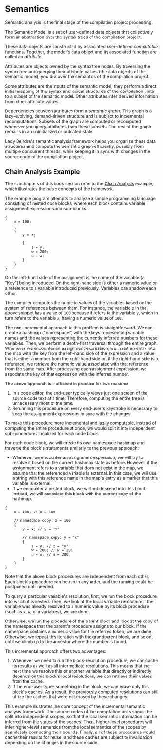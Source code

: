 <!------------------------------------------------------------------------------
  This file is a part of the "Lady Deirdre" work,
  a compiler front-end foundation technology.

  This work is proprietary software with source-available code.

  To copy, use, distribute, and contribute to this work, you must agree to
  the terms of the General License Agreement:

  https://github.com/Eliah-Lakhin/lady-deirdre/blob/master/EULA.md.

  The agreement grants you a Commercial-Limited License that gives you
  the right to use my work in non-commercial and limited commercial products
  with a total gross revenue cap. To remove this commercial limit for one of
  your products, you must acquire an Unrestricted Commercial License.

  If you contribute to the source code, documentation, or related materials
  of this work, you must assign these changes to me. Contributions are
  governed by the "Derivative Work" section of the General License
  Agreement.

  Copying the work in parts is strictly forbidden, except as permitted under
  the terms of the General License Agreement.

  If you do not or cannot agree to the terms of this Agreement,
  do not use this work.

  This work is provided "as is" without any warranties, express or implied,
  except to the extent that such disclaimers are held to be legally invalid.

  Copyright (c) 2024 Ilya Lakhin (Илья Александрович Лахин).
  All rights reserved.
------------------------------------------------------------------------------->

# Semantics

Semantic analysis is the final stage of the compilation project processing.

The Semantic Model is a set of user-defined data objects that collectively form
an abstraction over the syntax trees of the compilation project.

These data objects are constructed by associated user-defined *computable*
functions. Together, the model's data object and its associated function are
called an *attribute*.

Attributes are objects owned by the syntax tree nodes. By traversing the syntax
tree and querying their attribute values (the data objects of the semantic
model), you discover the semantics of the compilation project.

Some attributes are the inputs of the semantic model; they perform a direct
initial mapping of the syntax and lexical structures of the compilation units to
a subset of the semantic model. Other attributes infer derived information from
other attribute values.

Dependencies between attributes form a *semantic graph*. This graph is a
lazy-evolving, demand-driven structure and is subject to incremental
recomputations. Subsets of the graph are computed or recomputed whenever you
query attributes from these subsets. The rest of the graph remains in an
uninitialized or outdated state.

Lady Deirdre's semantic analysis framework helps you organize these data
structures and compute the semantic graph efficiently, possibly from multiple
concurrent threads, while keeping it in sync with changes in the source code of
the compilation project.

## Chain Analysis Example

The subchapters of this book section refer to
the [Chain Analysis](https://github.com/Eliah-Lakhin/lady-deirdre/tree/1f4ecdac2a1d8c73e6d94909fb0c7fcd04d31fc0/work/crates/examples/src/chain_analysis)
example, which illustrates the basic concepts of the framework.

The example program attempts to analyze a simple programming language consisting
of nested code blocks, where each block contains variable assignment expressions
and sub-blocks.

```text
{
    x = 100;

    {
        y = x;

        {
            z = y;
            w = 200;
            u = w;
        }
    }
}
```

On the left-hand side of the assignment is the name of the variable (a "Key")
being introduced. On the right-hand side is either a numeric value or a
reference to a variable introduced previously. Variables can shadow each other.

The compiler computes the numeric values of the variables based on the system of
references between them. For instance, the variable `z` in the above snippet has
a value of `100` because it refers to the variable `y`, which in turn refers to
the variable `x`, having a numeric value of `100`.

The non-incremental approach to this problem is straightforward. We can create a
hashmap ("namespace") with the keys representing variable names and the values
representing the currently inferred numbers for these variables. Then, we
perform a depth-first traversal through the entire graph. Whenever we encounter
an assignment expression, we insert an entry into the map with the key from the
left-hand side of the expression and a value that is either a number from the
right-hand side or, if the right-hand side is a reference, we retrieve the
numeric value associated with that reference from the same map. After processing
each assignment expression, we associate the key of that expression with the
inferred number.

The above approach is inefficient in practice for two reasons:

1. In a code editor, the end-user typically views just one screen of the source
   code text at a time. Therefore, computing the entire tree is unnecessary most
   of the time.
2. Rerunning this procedure on every end-user's keystroke is necessary to keep
   the assignment expressions in sync with the changes.

To make this procedure more incremental and lazily computable, instead of
computing the entire procedure at once, we would split it into independent
sub-procedures localized for each code block.

For each code block, we will create its own namespace hashmap and traverse the
block's statements similarly to the previous approach:

- Whenever we encounter an assignment expression, we will try to resolve it
  based on the current hashmap state as before. However, if the assignment
  refers to a variable that does not exist in the map, we assume that the
  referenced variable is external. In this case, we will use a string with this
  reference name in the map's entry as a marker that this variable is external.
- If we encounter a nested block, we will not descend into this block. Instead,
  we will associate this block with the current copy of the hashmap.

```text
{
    x = 100; // x = 100

    // namespace copy: x = 100
    {
        y = x; // y = "x"

        // namespace copy: y = "x"
        {
            z = y; // x = "y"
            w = 200; // w = 200
            u = w; // u = 200
        }
    }
}
```

Note that the above block procedures are independent from each other. Each
block's procedure can be run in any order, and the running could be postponed
until needed.

To query a particular variable's resolution, first, we run the block procedure
into which it is nested. Then, we look at the local variable resolution: if the
variable was already resolved to a numeric value by its block procedure (such
as `x`, `w`, or `u` variables), we are done.

Otherwise, we run the procedure of the parent block and look at the copy of the
namespace that the parent's procedure assigns to our block. If the namespace
contains a numeric value for the referred token, we are done. Otherwise, we
repeat this iteration with the grandparent block, and so on, until we climb up
to the ancestor where the number is found.

This incremental approach offers two advantages:

1. Whenever we need to run the block-resolution procedure, we can cache its
   results as well as all intermediate resolutions. This means that the next
   time we resolve this or another variable that directly or indirectly depends
   on this block's local resolutions, we can retrieve their values from the
   cache.
2. If the end-user types something in the block, we can erase only this block's
   caches. As a result, the previously computed resolutions can still utilize
   the caches that were not erased by these changes.

This example illustrates the core concept of the incremental semantic analysis
framework. The source codes of the compilation units should be split into
independent scopes, so that the local semantic information can be inferred from
the states of the scopes. Then, higher-level procedures will infer higher-level
semantics from the local semantics of the scopes by seamlessly connecting their
bounds. Finally, all of these procedures would cache their results for reuse,
and these caches are subject to invalidation depending on the changes in the
source code.

